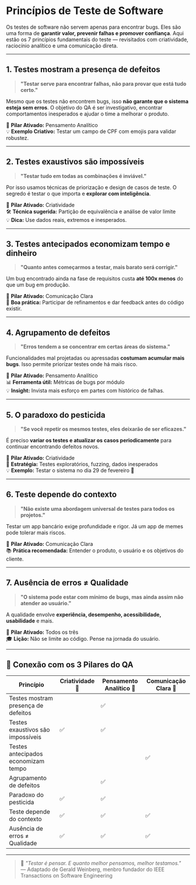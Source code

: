 #  Princípios de Teste de Software

Os testes de software não servem apenas para encontrar bugs. Eles são uma forma de **garantir valor, prevenir falhas e promover confiança**. Aqui estão os 7 princípios fundamentais do teste — revisitados com criatividade, raciocínio analítico e uma comunicação direta.

---

## 1.  Testes mostram a presença de defeitos

> **"Testar serve para encontrar falhas, não para provar que está tudo certo."**

Mesmo que os testes não encontrem bugs, isso **não garante que o sistema esteja sem erros**. O objetivo do QA é ser investigativo, encontrar comportamentos inesperados e ajudar o time a melhorar o produto.

🎯 **Pilar Ativado:** Pensamento Analítico  
💡 **Exemplo Criativo:** Testar um campo de CPF com emojis para validar robustez.

---

## 2.  Testes exaustivos são impossíveis

> **"Testar tudo em todas as combinações é inviável."**

Por isso usamos técnicas de priorização e design de casos de teste. O segredo é testar o que importa e **explorar com inteligência**.

🎯 **Pilar Ativado:** Criatividade  
🛠️ **Técnica sugerida:** Partição de equivalência e análise de valor limite  
💡 **Dica:** Use dados reais, extremos e inesperados.

---

## 3.  Testes antecipados economizam tempo e dinheiro

> **"Quanto antes começarmos a testar, mais barato será corrigir."**

Um bug encontrado ainda na fase de requisitos custa **até 100x menos** do que um bug em produção.

🎯 **Pilar Ativado:** Comunicação Clara  
📢 **Boa prática:** Participar de refinamentos e dar feedback antes do código existir.

---

## 4.  Agrupamento de defeitos

> **"Erros tendem a se concentrar em certas áreas do sistema."**

Funcionalidades mal projetadas ou apressadas **costumam acumular mais bugs**. Isso permite priorizar testes onde há mais risco.

🎯 **Pilar Ativado:** Pensamento Analítico  
📊 **Ferramenta útil:** Métricas de bugs por módulo  
💡 **Insight:** Invista mais esforço em partes com histórico de falhas.

---

## 5.  O paradoxo do pesticida

> **"Se você repetir os mesmos testes, eles deixarão de ser eficazes."**

É preciso **variar os testes e atualizar os casos periodicamente** para continuar encontrando defeitos novos.

🎯 **Pilar Ativado:** Criatividade  
🎲 **Estratégia:** Testes exploratórios, fuzzing, dados inesperados  
💡 **Exemplo:** Testar o sistema no dia 29 de fevereiro 🐸

---

## 6.  Teste depende do contexto

> **"Não existe uma abordagem universal de testes para todos os projetos."**

Testar um app bancário exige profundidade e rigor. Já um app de memes pode tolerar mais riscos.

🎯 **Pilar Ativado:** Comunicação Clara  
📚 **Prática recomendada:** Entender o produto, o usuário e os objetivos do cliente.

---

## 7.  Ausência de erros ≠ Qualidade

> **"O sistema pode estar com mínimo de bugs, mas ainda assim não atender ao usuário."**

A qualidade envolve **experiência, desempenho, acessibilidade, usabilidade** e mais.

🎯 **Pilar Ativado:** Todos os três  
🎓 **Lição:** Não se limite ao código. Pense na jornada do usuário.

---

## 🔗 Conexão com os 3 Pilares do QA

| Princípio                              | Criatividade 🎨 | Pensamento Analítico 🧠 | Comunicação Clara 💬 |
|----------------------------------------|------------------|--------------------------|-----------------------|
| Testes mostram presença de defeitos    |                  | ✅                       |                     |
| Testes exaustivos são impossíveis      | ✅               | ✅                        |                     |
| Testes antecipados economizam tempo    |                  |                           | ✅                    |
| Agrupamento de defeitos                |                  | ✅                        |                      |
| Paradoxo do pesticida                  | ✅               | ✅                        |                      |
| Teste depende do contexto              | ✅               | ✅                        | ✅                    |
| Ausência de erros ≠ Qualidade          | ✅               | ✅                        | ✅                    |

---

> 🧭 *"Testar é pensar. E quanto melhor pensamos, melhor testamos."*  
> — Adaptado de Gerald Weinberg, menbro fundador do  IEEE Transactions on Software Engineering

